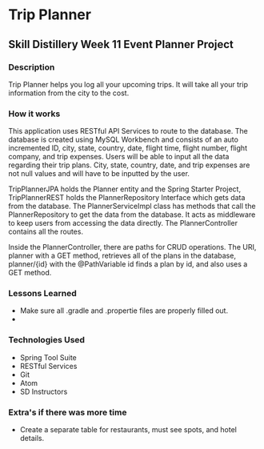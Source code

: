 # Trip Planner

## Skill Distillery Week 11 Event Planner Project

### Description

Trip Planner helps you log all your upcoming trips. It will take all your trip information from the city to the cost.

### How it works

This application uses RESTful API Services to route to the database. The database is created using MySQL Workbench and consists of an auto incremented ID, city, state, country, date, flight time, flight number, flight company, and trip expenses. Users will be able to input all the data regarding their trip plans. City, state, country, date, and trip expenses are not null values and will have to be inputted by the user.

TripPlannerJPA holds the Planner entity and the Spring Starter Project, TripPlannerREST holds the PlannerRepository Interface which gets data from the database. The PlannerServiceImpl class has methods that call the PlannerRepository to get the data from the database. It acts as middleware to keep users from accessing the data directly. The PlannerController contains all the routes.

Inside the PlannerController, there are paths for CRUD operations. The URI, planner with a GET method, retrieves all of the plans in the database, planner/{id} with the @PathVariable id finds a plan by id, and also uses a GET method.

### Lessons Learned

* Make sure all .gradle and .propertie files are properly filled out.
*

### Technologies Used

* Spring Tool Suite
* RESTful Services
* Git
* Atom
* SD Instructors

### Extra's if there was more time

* Create a separate table for restaurants, must see spots, and hotel details.

